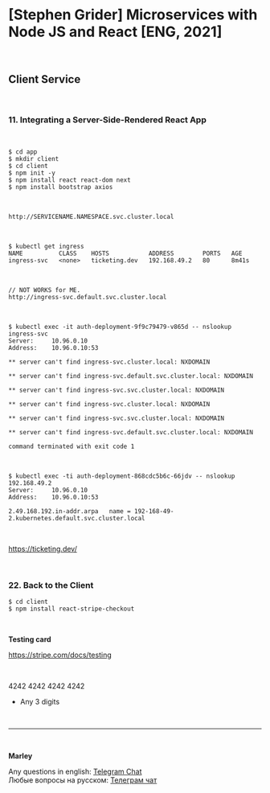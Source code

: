 # [Stephen Grider] Microservices with Node JS and React [ENG, 2021]

<br/>

## Client Service

<br/>

### 11. Integrating a Server-Side-Rendered React App

<br/>

    $ cd app
    $ mkdir client
    $ cd client
    $ npm init -y
    $ npm install react react-dom next
    $ npm install bootstrap axios

<br/>

    http://SERVICENAME.NAMESPACE.svc.cluster.local

<br/>

```
$ kubectl get ingress
NAME          CLASS    HOSTS           ADDRESS        PORTS   AGE
ingress-svc   <none>   ticketing.dev   192.168.49.2   80      8m41s
```

<br/>

```
// NOT WORKS for ME.
http://ingress-svc.default.svc.cluster.local
```

<br/>

```
$ kubectl exec -it auth-deployment-9f9c79479-v865d -- nslookup ingress-svc
Server:		10.96.0.10
Address:	10.96.0.10:53

** server can't find ingress-svc.cluster.local: NXDOMAIN

** server can't find ingress-svc.default.svc.cluster.local: NXDOMAIN

** server can't find ingress-svc.svc.cluster.local: NXDOMAIN

** server can't find ingress-svc.cluster.local: NXDOMAIN

** server can't find ingress-svc.svc.cluster.local: NXDOMAIN

** server can't find ingress-svc.default.svc.cluster.local: NXDOMAIN

command terminated with exit code 1
```

<br/>

```
$ kubectl exec -ti auth-deployment-868cdc5b6c-66jdv -- nslookup 192.168.49.2
Server:		10.96.0.10
Address:	10.96.0.10:53

2.49.168.192.in-addr.arpa	name = 192-168-49-2.kubernetes.default.svc.cluster.local
```

<br/>

https://ticketing.dev/

<!--

<br/>

```
$ kubectl apply -f https://k8s.io/examples/admin/dns/dnsutils.yaml

$ kubectl get pods dnsutils
$ kubectl exec -i -t dnsutils -- nslookup kubernetes.default
$ kubectl exec -i -t dnsutils -- nslookup ingress-svc.default.svc.cluster.local

$ kubectl exec -i -t dnsutils -- nslookup ingress-svc.default.svc.kubernetes.default

```

\*\* server can't find ingress-svc.default.svc.kubernetes.default: NXDOMAIN

```

$ kubectl exec -i -t dnsutils -- nslookup ingress-svc.default.svc.kubernetes.default
ERROR!


$ kubectl get ingress
NAME          CLASS    HOSTS           ADDRESS        PORTS   AGE
ingress-svc   <none>   ticketing.dev   192.168.49.2   80      35m


$ kubectl exec -i -t dnsutils -- nslookup 192.168.49.2
```

```
$ kubectl exec -i -t dnsutils -- nslookup 192-168-49-2.kubernetes.default.svc.cluster.local
OK!
```

$ kubectl exec -i -t dnsutils -- nslookup ingress-svc

-->

<br/>

### 22. Back to the Client

```
$ cd client
$ npm install react-stripe-checkout
```

<br/>

**Testing card**

https://stripe.com/docs/testing

<br/>

4242 4242 4242 4242

- Any 3 digits

<br/>

---

<br/>

**Marley**

Any questions in english: <a href="https://jsdev.org/chat/">Telegram Chat</a>  
Любые вопросы на русском: <a href="https://jsdev.ru/chat/">Телеграм чат</a>
